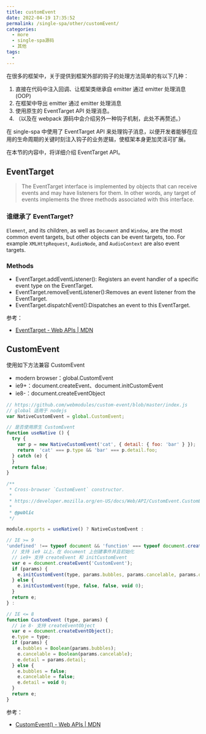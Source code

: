 ```yaml
---
title: customEvent
date: 2022-04-19 17:35:52
permalink: /single-spa/other/customEvent/
categories:
  - more
  - single-spa源码
  - 其他
tags:
  - 
---
```


<TimeToRead />

在很多的框架中，关于提供到框架外部的钩子的处理方法简单的有以下几种：

1. 直接在代码中注入回调、让框架类继承自 emitter 通过 emitter 处理消息(OOP)
2. 在框架中导出 emitter 通过 emitter 处理消息
3. 使用原生的 EventTarget API 处理消息。
4. （以及在 webpack 源码中会介绍另外一种钩子机制，此处不再赘述。）

在 single-spa 中使用了 EventTarget API 来处理钩子消息，以便开发者能够在应用的生命周期的关键时刻注入钩子的业务逻辑，使框架本身更加灵活可扩展。

在本节的内容中，将详细介绍 EventTarget API。

<!-- more -->

## EventTarget

> The EventTarget interface is implemented by objects that can receive events and may have listeners for them. In other words, any target of events implements the three methods associated with this interface.

### 谁继承了 EventTarget?

`Element`, and its children, as well as `Document` and `Window`, are the most common event targets, but other objects can be event targets, too. For example `XMLHttpRequest`, `AudioNode`, and `AudioContext` are also event targets.

### Methods

- EventTarget.addEventListener(): Registers an event handler of a specific event type on the EventTarget.
- EventTarget.removeEventListener():Removes an event listener from the EventTarget.
- EventTarget.dispatchEvent():Dispatches an event to this EventTarget.

参考：

- [EventTarget - Web APIs | MDN](https://developer.mozilla.org/en-US/docs/Web/API/EventTarget)

## CustomEvent

使用如下方法兼容 CustomEvent

- modern browser：global.CustomEvent
- ie9+：document.createEvent、document.initCustomEvent
- ie8-：document.createEventObject

```js
// https://github.com/webmodules/custom-event/blob/master/index.js
// global 适用于 nodejs
var NativeCustomEvent = global.CustomEvent;

// 是否使用原生 CustomEvent
function useNative () {
  try {
    var p = new NativeCustomEvent('cat', { detail: { foo: 'bar' } });
    return  'cat' === p.type && 'bar' === p.detail.foo;
  } catch (e) {
  }
  return false;
}

/**
 * Cross-browser `CustomEvent` constructor.
 *
 * https://developer.mozilla.org/en-US/docs/Web/API/CustomEvent.CustomEvent
 *
 * @public
 */

module.exports = useNative() ? NativeCustomEvent :

// IE >= 9
'undefined' !== typeof document && 'function' === typeof document.createEvent ? function CustomEvent (type, params) {
  // 支持 ie9 以上，在 document 上创建事件并且初始化
  // ie9+ 支持 createEvent 和 initCustomEvent
  var e = document.createEvent('CustomEvent');
  if (params) {
    e.initCustomEvent(type, params.bubbles, params.cancelable, params.detail);
  } else {
    e.initCustomEvent(type, false, false, void 0);
  }
  return e;
} :

// IE <= 8
function CustomEvent (type, params) {
  // ie 8- 支持 createEventObject
  var e = document.createEventObject();
  e.type = type;
  if (params) {
    e.bubbles = Boolean(params.bubbles);
    e.cancelable = Boolean(params.cancelable);
    e.detail = params.detail;
  } else {
    e.bubbles = false;
    e.cancelable = false;
    e.detail = void 0;
  }
  return e;
}
```

参考：

- [CustomEvent() - Web APIs | MDN](https://developer.mozilla.org/en-US/docs/web/api/customevent/customevent)